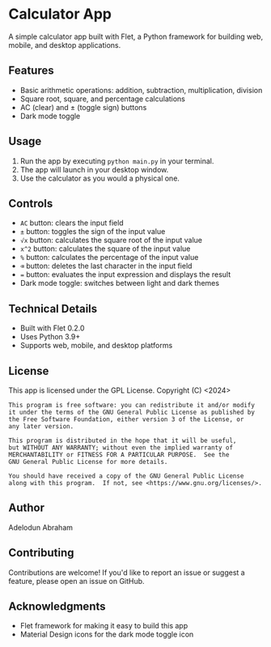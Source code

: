 Calculator App
=============

A simple calculator app built with Flet, a Python framework for building web, mobile, and desktop applications.

Features
--------

* Basic arithmetic operations: addition, subtraction, multiplication, division
* Square root, square, and percentage calculations
* AC (clear) and ± (toggle sign) buttons
* Dark mode toggle

Usage
-----

1. Run the app by executing `python main.py` in your terminal.
2. The app will launch in your desktop window.
3. Use the calculator as you would a physical one.

Controls
--------

* `AC` button: clears the input field
* `±` button: toggles the sign of the input value
* `√x` button: calculates the square root of the input value
* `x^2` button: calculates the square of the input value
* `%` button: calculates the percentage of the input value
* `⌫` button: deletes the last character in the input field
* `=` button: evaluates the input expression and displays the result
* Dark mode toggle: switches between light and dark themes

Technical Details
----------------

* Built with Flet 0.2.0
* Uses Python 3.9+
* Supports web, mobile, and desktop platforms

License
-------

This app is licensed under the GPL License. 
Copyright (C) <2024>  <Adelodun Abraham>

    This program is free software: you can redistribute it and/or modify
    it under the terms of the GNU General Public License as published by
    the Free Software Foundation, either version 3 of the License, or
    any later version.

    This program is distributed in the hope that it will be useful,
    but WITHOUT ANY WARRANTY; without even the implied warranty of
    MERCHANTABILITY or FITNESS FOR A PARTICULAR PURPOSE.  See the
    GNU General Public License for more details.

    You should have received a copy of the GNU General Public License
    along with this program.  If not, see <https://www.gnu.org/licenses/>.

Author
------

Adelodun Abraham

Contributing
------------

Contributions are welcome! If you'd like to report an issue or suggest a feature, please open an issue on GitHub.

Acknowledgments
---------------

* Flet framework for making it easy to build this app
* Material Design icons for the dark mode toggle icon
